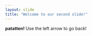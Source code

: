 ```yaml
---
layout: slide
title: "Welcome to our second slide!"
---
```

**patatten!**
Use the left arrow to go back!
